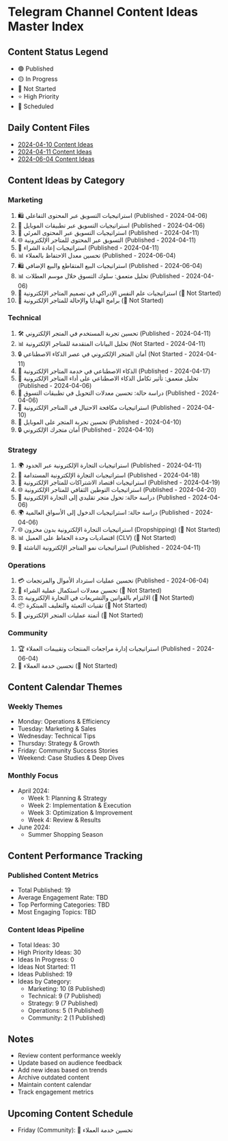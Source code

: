 # Telegram Channel Content Ideas Master Index

## Content Status Legend
- 🟢 Published
- 🟡 In Progress
- 🔴 Not Started
- ⭐ High Priority
- 📅 Scheduled

## Daily Content Files
- [2024-04-10 Content Ideas](2024-04-10-content-ideas.md)
- [2024-04-11 Content Ideas](2024-04-11-content-ideas.md)
- [2024-06-04 Content Ideas](2024-06-04-content-ideas.md)

## Content Ideas by Category

### Marketing
1. 🛍️ استراتيجيات التسويق عبر المحتوى التفاعلي (Published - 2024-04-06)
2. 📱 استراتيجيات التسويق عبر تطبيقات الموبايل (Published - 2024-04-06)
3. 🎥 استراتيجيات التسويق عبر المحتوى المرئي (Published - 2024-04-11)
4. 🌐 التسويق عبر المحتوى للمتاجر الإلكترونية (Published - 2024-04-11)
5. 🔄 استراتيجيات إعادة الشراء (Published - 2024-04-11)
6. 📊 تحسين معدل الاحتفاظ بالعملاء (Published - 2024-06-04)
7. 🛍️ استراتيجيات البيع المتقاطع والبيع الإضافي (Published - 2024-06-04)
8. 📊 تحليل متعمق: سلوك التسوق خلال موسم العطلات (Published - 2024-04-06)
9. 🧠 استراتيجيات علم النفس الإدراكي في تصميم المتاجر الإلكترونية (🔴 Not Started)
10. 🎁 برامج الهدايا والإحالة للمتاجر الإلكترونية (🔴 Not Started)

### Technical
1. 🛠️ تحسين تجربة المستخدم في المتجر الإلكتروني (Published - 2024-04-11)
2. 📊 تحليل البيانات المتقدمة للمتاجر الإلكترونية (Not Started - 2024-04-11)
3. 🔒 أمان المتجر الإلكتروني في عصر الذكاء الاصطناعي (Not Started - 2024-04-11)
4. 🤖 الذكاء الاصطناعي في خدمة المتاجر الإلكترونية (Published - 2024-04-17)
5. 🤖 تحليل متعمق: تأثير تكامل الذكاء الاصطناعي على أداء المتاجر الإلكترونية (Published - 2024-04-06)
6. 📱 دراسة حالة: تحسين معدلات التحويل في تطبيقات التسوق (Published - 2024-04-06)
7. 🚫 استراتيجيات مكافحة الاحتيال في المتاجر الإلكترونية (Published - 2024-04-10)
8. 📱 تحسين تجربة المتجر على الموبايل (Published - 2024-04-10)
9. 🔒 أمان متجرك الإلكتروني (Published - 2024-04-10)

### Strategy
1. 🌍 استراتيجيات التجارة الإلكترونية عبر الحدود (Published - 2024-04-11)
2. 🌱 استراتيجيات التجارة الإلكترونية المستدامة (Published - 2024-04-18)
3. 🔄 استراتيجيات اقتصاد الاشتراكات للمتاجر الإلكترونية (Published - 2024-04-19)
4. 🌐 استراتيجيات التوطين الثقافي للمتاجر الإلكترونية (Published - 2024-04-20)
5. 💼 دراسة حالة: تحول متجر تقليدي إلى التجارة الإلكترونية (Published - 2024-04-06)
6. 🌍 دراسة حالة: استراتيجيات الدخول إلى الأسواق العالمية (Published - 2024-04-06)
7. 🌐 استراتيجيات التجارة الإلكترونية بدون مخزون (Dropshipping) (🔴 Not Started)
8. 📊 اقتصاديات وحدة الحفاظ على العميل (CLV) (🔴 Not Started)
9. 🌱 استراتيجيات نمو المتاجر الإلكترونية الناشئة (Published - 2024-04-11)

### Operations
1. 💳 تحسين عمليات استرداد الأموال والمرتجعات (Published - 2024-06-04)
2. 🛒 تحسين معدلات استكمال عملية الشراء (🔴 Not Started)
3. ⚖️ الالتزام بالقوانين والتشريعات في التجارة الإلكترونية (🔴 Not Started)
4. 📦 تقنيات التعبئة والتغليف المبتكرة (🔴 Not Started)
5. 🔄 أتمتة عمليات المتجر الإلكتروني (🔴 Not Started)

### Community
1. 🏆 استراتيجيات إدارة مراجعات المنتجات وتقييمات العملاء (Published - 2024-06-04)
2. 🌟 تحسين خدمة العملاء (🔴 Not Started)

## Content Calendar Themes

### Weekly Themes
- Monday: Operations & Efficiency
- Tuesday: Marketing & Sales
- Wednesday: Technical Tips
- Thursday: Strategy & Growth
- Friday: Community Success Stories
- Weekend: Case Studies & Deep Dives

### Monthly Focus
- April 2024:
  - Week 1: Planning & Strategy
  - Week 2: Implementation & Execution
  - Week 3: Optimization & Improvement
  - Week 4: Review & Results
- June 2024:
  - Summer Shopping Season

## Content Performance Tracking

### Published Content Metrics
- Total Published: 19
- Average Engagement Rate: TBD
- Top Performing Categories: TBD
- Most Engaging Topics: TBD

### Content Ideas Pipeline
- Total Ideas: 30
- High Priority Ideas: 30
- Ideas In Progress: 0
- Ideas Not Started: 11
- Ideas Published: 19
- Ideas by Category:
  - Marketing: 10 (8 Published)
  - Technical: 9 (7 Published)
  - Strategy: 9 (7 Published)
  - Operations: 5 (1 Published)
  - Community: 2 (1 Published)

## Notes
- Review content performance weekly
- Update based on audience feedback
- Add new ideas based on trends
- Archive outdated content
- Maintain content calendar
- Track engagement metrics

## Upcoming Content Schedule
- Friday (Community): 🌟 تحسين خدمة العملاء
